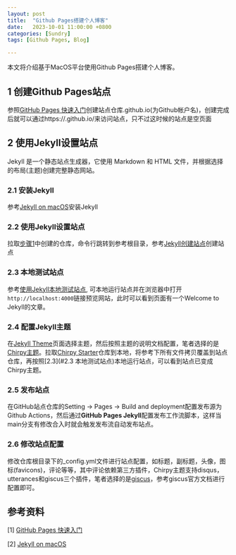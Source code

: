 ```yaml
---
layout: post
title:  "Github Pages搭建个人博客"
date:   2023-10-01 11:00:00 +0800
categories: [Sundry] 
tags: [Github Pages, Blog] 

---
```


本文将介绍基于MacOS平台使用Github Pages搭建个人博客。

## 1 创建Github Pages站点

参照[GitHub Pages 快速入门](https://docs.github.com/zh/pages/quickstart)创建站点仓库<user>.github.io(<user>为Github帐户名)，创建完成后就可以通过https://<user>.github.io/来访问站点，只不过这时候的站点是空页面

## 2 使用Jekyll设置站点

Jekyll 是一个静态站点生成器，它使用 Markdown 和 HTML 文件，并根据选择的布局(主题)创建完整静态网站。

### 2.1 安装Jekyll

参考[Jekyll on macOS](https://jekyllrb.com/docs/installation/macos/)安装Jekyll

### 2.2 使用Jekyll设置站点

拉取[步骤1](#1)中创建的仓库，命令行跳转到参考根目录，参考[Jekyll创建站点](https://docs.github.com/zh/pages/setting-up-a-github-pages-site-with-jekyll/creating-a-github-pages-site-with-jekyll#creating-your-site)创建站点

### 2.3 本地测试站点

参考[使用Jekyll本地测试站点](https://docs.github.com/zh/pages/setting-up-a-github-pages-site-with-jekyll/testing-your-github-pages-site-locally-with-jekyll), 可本地运行站点并在浏览器中打开`http://localhost:4000`链接预览网站，此时可以看到页面有一个Welcome to Jekyll的文章。

### 2.4 配置Jekyll主题

在[Jekyll Theme](http://jekyllthemes.org/)页面选择主题，然后按照主题的说明文档配置，笔者选择的是[Chirpy主题](https://github.com/cotes2020/jekyll-theme-chirpy/)。拉取[Chirpy Starter](https://github.com/cotes2020/chirpy-starter.git)仓库到本地，将参考下所有文件拷贝覆盖到站点仓库，再按照[2.3](#2.3 本地测试站点)本地运行站点，可以看到站点已变成Chirpy主题。

### 2.5 发布站点

在GitHub站点仓库的Setting -> Pages -> Build and deployment配置发布源为Github Actions，然后通过**GitHub Pages Jekyll**配置发布工作流脚本，这样当main分支有修改合入时就会触发发布流自动发布站点。

### 2.6 修改站点配置

修改仓库根目录下的_config.yml文件进行站点配置，如标题，副标题，头像，图标(favicons)，评论等等，其中评论依赖第三方插件，Chirpy主题支持disqus，utterances和giscus三个插件，笔者选择的是[giscus](https://giscus.app)，参考giscus官方文档进行配置即可。

## 参考资料

[1] [GitHub Pages 快速入门](https://docs.github.com/zh/pages/quickstart)

[2] [Jekyll on macOS](https://jekyllrb.com/docs/installation/macos/)

